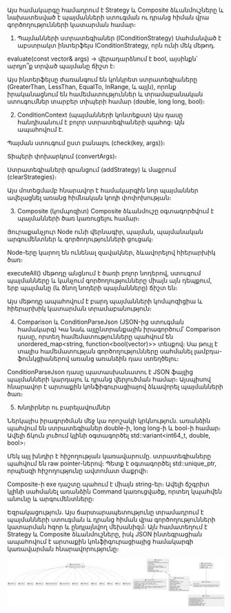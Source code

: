 Այս համակարգը համադրում է Strategy և Composite ձևանմուշները և նախատեսված է պայմանների ստուգման ու դրանց հիման վրա գործողությունների կատարման համար։

1. Պայմանների ստրատեգիաներ (IConditionStrategy<T>)
Սահմանված է աբստրակտ ինտերֆեյս IConditionStrategy<T>, որն ունի մեկ մեթոդ․

evaluate(const vector<T>& args) → վերադարձնում է bool, այսինքն՝ արդյո՞ք տրված պայմանը ճիշտ է։

Այս ինտերֆեյսը ժառանգում են կոնկրետ ստրատեգիաները (GreaterThan, LessThan, EqualTo, InRange, և այլն), որոնք իրականացնում են համեմատություններ և տրամաբանական ստուգումներ տարբեր տիպերի համար (double, long long, bool)։

2. ConditionContext (պայմանների կոնտեքստ)
Այս դասը հանդիսանում է բոլոր ստրատեգիաների պահոց։ Այն ապահովում է․

Պայման ստուգում ըստ բանալու (check(key, args))։

Տիպերի փոխարկում (convertArgs)։

Ստրատեգիաների գրանցում (addStrategy) և մաքրում (clearStrategies)։

Այս մոտեցմամբ հնարավոր է համակարգին նոր պայմաններ ավելացնել առանց հիմնական կոդի փոփոխության։

3. Composite (կոմպոզիտ)
Composite ձևանմուշը օգտագործվում է պայմանների ծառ կառուցելու համար։

Յուրաքանչյուր Node ունի վերնագիր, պայման, պայմանական արգումենտներ և գործողությունների ցուցակ։

Node-երը կարող են ունենալ զավակներ, ձևավորելով հիերարխիկ ծառ։

executeAll() մեթոդը անցնում է ծառի բոլոր նոդերով, ստուգում պայմանները և կանչում գործողությունները միայն այն դեպքում, երբ պայմանը (և ծնող նոդերի պայմանները) ճիշտ են։

Այս մեթոդը ապահովում է բարդ պայմանների կոմպոզիցիա և հիերարխիկ կատարման տրամաբանություն։

4. Comparison և ConditionParseJson (JSON-ից ստուգման համակարգ)
Կա նաև այլընտրանքային իրագործում՝ Comparison դասը, որտեղ համեմատությունները պահվում են unordered_map<string, function<bool(vector<double>)>> տեսքով։ Սա թույլ է տալիս համեմատության գործողությունները սահմանել լամբդա-ֆունկցիաներով առանց առանձին դաս ստեղծելու։

ConditionParseJson դասը պատասխանատու է JSON ֆայլից պայմանների կարդալու և դրանց վերլուծման համար։ Այսպիսով հնարավոր է արտաքին կոնֆիգուրացիայով ձևավորել պայմանների ծառ։

5. Խնդիրներ ու բարելավումներ

Ներկայիս իրագործման մեջ կա որոշակի կրկնություն․ առանձին պահվում են ստրատեգիաներ double-ի, long long-ի և bool-ի համար։ Ավելի ճկուն լուծում կլինի օգտագործել std::variant<int64_t, double, bool>։

Մեկ այլ խնդիր է հիշողության կառավարումը․ ստրատեգիաները պահվում են raw pointer-ներով։ Պետք է օգտագործել std::unique_ptr, որպեսզի հիշողությունը ավտոմատ մաքրվի։

Composite-ի exe դաշտը պահում է միայն string-եր։ Ավելի ճշգրիտ կլինի սահմանել առանձին Command կառուցվածք, որտեղ կպահվեն անունը և արգումենտները։

Եզրակացություն․
Այս ճարտարապետությունը տրամադրում է պայմանների ստուգման և դրանց հիման վրա գործողությունների կատարման հզոր և ընդլայնվող մեխանիզմ։ Այն համատեղում է Strategy և Composite ձևանմուշները, իսկ JSON ինտեգրացիան ապահովում է արտաքին կոնֆիգուրացիայից համակարգի կառավարման հնարավորությունը։

![Composite Condition](https://github.com/arturmart/GreenHouse2/blob/master/R%26D/CompositCondition/CompositAndConditionArchetecture.png)
